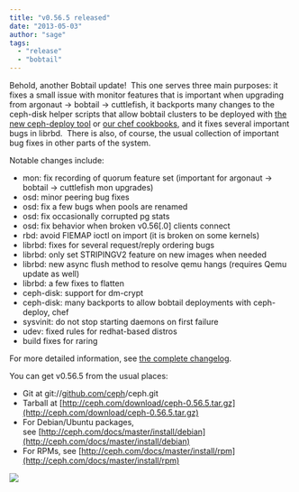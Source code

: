 ```yaml
---
title: "v0.56.5 released"
date: "2013-05-03"
author: "sage"
tags: 
  - "release"
  - "bobtail"
---
```


Behold, another Bobtail update!  This one serves three main purposes: it fixes a small issue with monitor features that is important when upgrading from argonaut -> bobtail -> cuttlefish, it backports many changes to the ceph-disk helper scripts that allow bobtail clusters to be deployed with [the new ceph-deploy tool](http://ceph.com/docs/master/rados/deployment/) or [our chef cookbooks](https://github.com/ceph/ceph-cookbooks), and it fixes several important bugs in librbd.  There is also, of course, the usual collection of important bug fixes in other parts of the system.

Notable changes include:

- mon: fix recording of quorum feature set (important for argonaut -> bobtail -> cuttlefish mon upgrades)
- osd: minor peering bug fixes
- osd: fix a few bugs when pools are renamed
- osd: fix occasionally corrupted pg stats
- osd: fix behavior when broken v0.56\[.0\] clients connect
- rbd: avoid FIEMAP ioctl on import (it is broken on some kernels)
- librbd: fixes for several request/reply ordering bugs
- librbd: only set STRIPINGV2 feature on new images when needed
- librbd: new async flush method to resolve qemu hangs (requires Qemu update as well)
- librbd: a few fixes to flatten
- ceph-disk: support for dm-crypt
- ceph-disk: many backports to allow bobtail deployments with ceph-deploy, chef
- sysvinit: do not stop starting daemons on first failure
- udev: fixed rules for redhat-based distros
- build fixes for raring

For more detailed information, see [the complete changelog](http://ceph.com/docs/master/_downloads/v0.56.5.txt).

You can get v0.56.5 from the usual places:

- Git at git://[github.com/ceph](http://github.com/ceph)/ceph.git
- Tarball at [http://ceph.com/download/ceph-0.56.5.tar.gz](http://ceph.com/download/ceph-0.56.5.tar.gz)
- For Debian/Ubuntu packages, see [http://ceph.com/docs/master/install/debian](http://ceph.com/docs/master/install/debian)
- For RPMs, see [http://ceph.com/docs/master/install/rpm](http://ceph.com/docs/master/install/rpm)

![](http://track.hubspot.com/__ptq.gif?a=268973&k=14&bu=http://ceph.com&r=http://ceph.com/releases/v0-56-5-released/&bvt=rss&p=wordpress)
